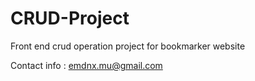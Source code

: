 # CRUD-Project
Front end crud operation project for bookmarker website

Contact info : 
emdnx.mu@gmail.com
